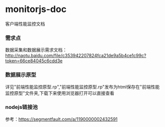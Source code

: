 # monitorjs-doc
客户端性能监控文档
### 需求点
数据采集和数据展示需求文档：http://naotu.baidu.com/file/c353942207824fca21de9a5b4ce1c99c?token=66ce84045c6cdd3e
### 数据展示原型
详见"前端性能监控原型.rp","前端性能监控原型.rp"发布为html保存在"前端性能监控原型"文件夹,下载下来使用浏览器打开可以直接查看
### nodejs链接池
参考：https://segmentfault.com/a/1190000002432591

